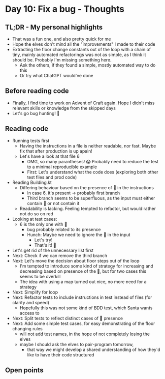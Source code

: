 # Day 10: Fix a bug - Thoughts

## TL;DR - My personal highlights

- That was a fun one, and also pretty quick for me
- Hope the elves don't mind all the "improvements" I made to their code
- Extracting the floor change constants out of the loop with a chain of tiny, mainly automated refactorings was not as simple, as I think it should be. Probably I'm missing something here.
  - Ask the others, if they found a simple, mostly automated way to do this
  - Or try what ChatGPT would've done

## Before reading code

- Finally, I find time to work on Advent of Craft again. Hope I didn't miss relevant skills or knowledge from the skipped days
- Let's go bug hunting! 🐞

## Reading code

- Running tests first
    - Having the instructions in a file is neither readable, nor fast. Maybe fix that after production is up apain!
    - Let's have a look at that file 6
      - OMG, so many parantheses! 😱 Probably need to reduce the test to a minimal reproducible example
      - First: Let's understand what the code does (exploring both other test files and prod code)
- Reading Building.kt
  - Differing behaviour based on the presence of 🧝 in the instructions
    - In case 6, it's present -> probably first branch 
    - Third branch seems to be superfluous, as the input must either contain 🧝 or not contain it 
  - Readability is lacking. Feeling tempted to refactor, but would rather not do so on red
- Looking at test cases:
  - 6 is the only one with 🧝
    - bug probably related to its presence
    - Hunch: Maybe we need to ignore the 🧝 in the input
      - Let's try!
      - That's it! 🎉
- Let's get rid of the unnecessary list first
- Next: Check if we can remove the third branch
- Next: Let's move the decision about floor steps out of the loop
  - I'm tempted to introduce some kind of strategy for increasing and decreasing based on presence of the 🧝, but for two cases this seems to be overkill
  - The idea with using a map turned out nice, no more need for a strategy
- Next: Simplify for loop
- Next: Refactor tests to include instructions in test instead of files (for clarity and speed)
  - Hopefully this was not some kind of BDD test, which Santa wants access to
- Next: Split tests to reflect distinct cases of 🧝 presence
- Next: Add some simple test cases, for easy demonstrating of the floor changing rules
  - will not add test names, in the hope of not completely losing the elves
  - maybe I should ask the elves to pair-program tomorrow,
    - that way we might develop a shared understanding of how they'd like to have their code structured 

## Open points

